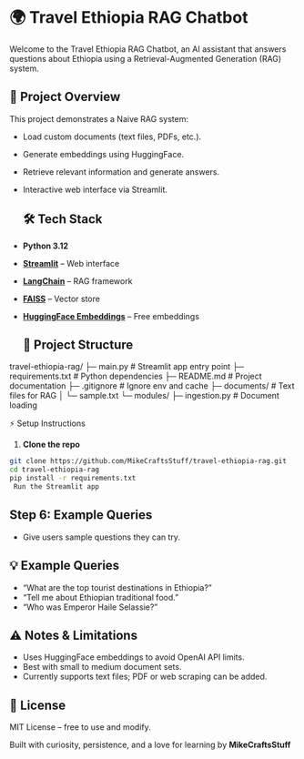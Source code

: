 # 🌍 Travel Ethiopia RAG Chatbot

Welcome to the Travel Ethiopia RAG Chatbot, an AI assistant that answers questions about Ethiopia using a Retrieval-Augmented Generation (RAG) system.

## 🚀 Project Overview

This project demonstrates a Naive RAG system:  

- Load custom documents (text files, PDFs, etc.).
- Generate embeddings using HuggingFace.
- Retrieve relevant information and generate answers.
- Interactive web interface via Streamlit.

  ## 🛠 Tech Stack

- **Python 3.12**  
- **[Streamlit](https://streamlit.io/)** – Web interface  
- **[LangChain](https://www.langchain.com/)** – RAG framework  
- **[FAISS](https://github.com/facebookresearch/faiss)** – Vector store  
- **[HuggingFace Embeddings](https://huggingface.co/)** – Free embeddings

  ## 📂 Project Structure


travel-ethiopia-rag/ ├─ main.py                  # Streamlit app entry point ├─ requirements.txt         # Python dependencies ├─ README.md                # Project documentation ├─ .gitignore               # Ignore env and cache ├─ documents/               # Text files for RAG │   └─ sample.txt └─ modules/ ├─ ingestion.py         # Document loading 

⚡ Setup Instructions

1. **Clone the repo**
```bash
git clone https://github.com/MikeCraftsStuff/travel-ethiopia-rag.git
cd travel-ethiopia-rag
pip install -r requirements.txt
 Run the Streamlit app

```

## **Step 6: Example Queries**
- Give users sample questions they can try.


## 💡 Example Queries

- “What are the top tourist destinations in Ethiopia?”  
- “Tell me about Ethiopian traditional food.”  
- “Who was Emperor Haile Selassie?”

## ⚠️ Notes & Limitations

- Uses HuggingFace embeddings to avoid OpenAI API limits.  
- Best with small to medium document sets.  
- Currently supports text files; PDF or web scraping can be added.


 ## 📜 License

MIT License – free to use and modify.

Built with curiosity, persistence, and a love for learning by **MikeCraftsStuff**
